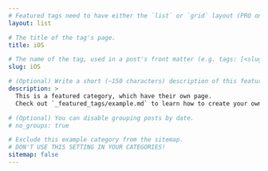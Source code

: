 ```yaml
---
# Featured tags need to have either the `list` or `grid` layout (PRO only).
layout: list

# The title of the tag's page.
title: iOS

# The name of the tag, used in a post's front matter (e.g. tags: [<slug>]).
slug: iOS

# (Optional) Write a short (~150 characters) description of this featured tag.
description: >
  This is a featured category, which have their own page.
  Check out `_featured_tags/example.md` to learn how to create your own.

# (Optional) You can disable grouping posts by date.
# no_groups: true

# Exclude this example category from the sitemap.
# DON'T USE THIS SETTING IN YOUR CATEGORIES!
sitemap: false
---
```

